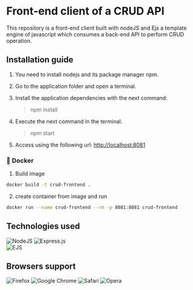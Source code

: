 # Front-end client of a CRUD API

This repository is a front-end client built with nodeJS and Ejs a template engine of javascript which consumes a back-end API to perform CRUD operation.

## Installation guide

1. You need to install nodejs and its package manager npm.

2. Go to the application folder and open a terminal.

5. Install the application dependencies with the next command:
    >npm install

6. Execute the next command in the terminal.
    >npm start

7. Access using the following url: <a href="http://localhost:8081" target="__blank">http://localhost:8081</a>

### 🐳 Docker

1. Build image
```bash
docker build -t crud-frontend .
```
2. create container from image and run
```bash
docker run --name crud-frontend --rm -p 8081:8081 crud-frontend
```

## Technologies used

![NodeJS](https://img.shields.io/badge/node.js-6DA55F?style=for-the-badge&logo=node.js&logoColor=white)
![Express.js](https://img.shields.io/badge/express.js-%23404d59.svg?style=for-the-badge&logo=express&logoColor=%2361DAFB)
<br/>
![EJS](https://img.shields.io/static/v1?label=EJS&message=Javascript%20Template%20Engine&color=green)

## Browsers support

![Firefox](https://img.shields.io/badge/Firefox-FF7139?style=for-the-badge&logo=Firefox-Browser&logoColor=white)
![Google Chrome](https://img.shields.io/badge/Google%20Chrome-4285F4?style=for-the-badge&logo=GoogleChrome&logoColor=white)
![Safari](https://img.shields.io/badge/Safari-000000?style=for-the-badge&logo=Safari&logoColor=white)
![Opera](https://img.shields.io/badge/Opera-FF1B2D?style=for-the-badge&logo=Opera&logoColor=white)

